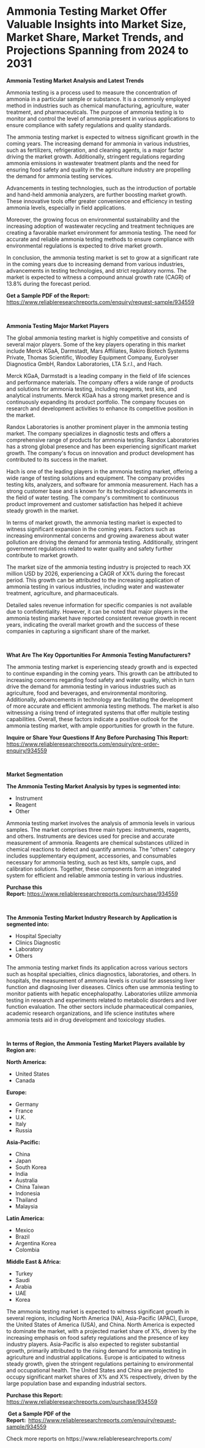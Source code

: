 <p><h1>Ammonia Testing Market Offer Valuable Insights into Market Size, Market Share, Market Trends, and Projections Spanning from 2024 to 2031</h1></p><p><strong>Ammonia Testing Market Analysis and Latest Trends</strong></p>
<p><p>Ammonia testing is a process used to measure the concentration of ammonia in a particular sample or substance. It is a commonly employed method in industries such as chemical manufacturing, agriculture, water treatment, and pharmaceuticals. The purpose of ammonia testing is to monitor and control the level of ammonia present in various applications to ensure compliance with safety regulations and quality standards.</p><p>The ammonia testing market is expected to witness significant growth in the coming years. The increasing demand for ammonia in various industries, such as fertilizers, refrigeration, and cleaning agents, is a major factor driving the market growth. Additionally, stringent regulations regarding ammonia emissions in wastewater treatment plants and the need for ensuring food safety and quality in the agriculture industry are propelling the demand for ammonia testing services.</p><p>Advancements in testing technologies, such as the introduction of portable and hand-held ammonia analyzers, are further boosting market growth. These innovative tools offer greater convenience and efficiency in testing ammonia levels, especially in field applications.</p><p>Moreover, the growing focus on environmental sustainability and the increasing adoption of wastewater recycling and treatment techniques are creating a favorable market environment for ammonia testing. The need for accurate and reliable ammonia testing methods to ensure compliance with environmental regulations is expected to drive market growth.</p><p>In conclusion, the ammonia testing market is set to grow at a significant rate in the coming years due to increasing demand from various industries, advancements in testing technologies, and strict regulatory norms. The market is expected to witness a compound annual growth rate (CAGR) of 13.8% during the forecast period.</p></p>
<p><strong>Get a Sample PDF of the Report:&nbsp;</strong> <a href="https://www.reliableresearchreports.com/enquiry/request-sample/934559">https://www.reliableresearchreports.com/enquiry/request-sample/934559</a></p>
<p>&nbsp;</p>
<p><strong>Ammonia Testing Major Market Players</strong></p>
<p><p>The global ammonia testing market is highly competitive and consists of several major players. Some of the key players operating in this market include Merck KGaA, Darmstadt, Mars Affiliates, Rakiro Biotech Systems Private, Thomas Scientific, Woodley Equipment Company, Eurolyser Diagnostica GmbH, Randox Laboratories, LTA S.r.l., and Hach.</p><p>Merck KGaA, Darmstadt is a leading company in the field of life sciences and performance materials. The company offers a wide range of products and solutions for ammonia testing, including reagents, test kits, and analytical instruments. Merck KGaA has a strong market presence and is continuously expanding its product portfolio. The company focuses on research and development activities to enhance its competitive position in the market.</p><p>Randox Laboratories is another prominent player in the ammonia testing market. The company specializes in diagnostic tests and offers a comprehensive range of products for ammonia testing. Randox Laboratories has a strong global presence and has been experiencing significant market growth. The company's focus on innovation and product development has contributed to its success in the market.</p><p>Hach is one of the leading players in the ammonia testing market, offering a wide range of testing solutions and equipment. The company provides testing kits, analyzers, and software for ammonia measurement. Hach has a strong customer base and is known for its technological advancements in the field of water testing. The company's commitment to continuous product improvement and customer satisfaction has helped it achieve steady growth in the market.</p><p>In terms of market growth, the ammonia testing market is expected to witness significant expansion in the coming years. Factors such as increasing environmental concerns and growing awareness about water pollution are driving the demand for ammonia testing. Additionally, stringent government regulations related to water quality and safety further contribute to market growth.</p><p>The market size of the ammonia testing industry is projected to reach XX million USD by 2026, experiencing a CAGR of XX% during the forecast period. This growth can be attributed to the increasing application of ammonia testing in various industries, including water and wastewater treatment, agriculture, and pharmaceuticals.</p><p>Detailed sales revenue information for specific companies is not available due to confidentiality. However, it can be noted that major players in the ammonia testing market have reported consistent revenue growth in recent years, indicating the overall market growth and the success of these companies in capturing a significant share of the market.</p></p>
<p>&nbsp;</p>
<p><strong>What Are The Key Opportunities For Ammonia Testing Manufacturers?</strong></p>
<p><p>The ammonia testing market is experiencing steady growth and is expected to continue expanding in the coming years. This growth can be attributed to increasing concerns regarding food safety and water quality, which in turn drive the demand for ammonia testing in various industries such as agriculture, food and beverages, and environmental monitoring. Additionally, advancements in technology are facilitating the development of more accurate and efficient ammonia testing methods. The market is also witnessing a rising trend of integrated systems that offer multiple testing capabilities. Overall, these factors indicate a positive outlook for the ammonia testing market, with ample opportunities for growth in the future.</p></p>
<p><strong>Inquire or Share Your Questions If Any Before Purchasing This Report:</strong> <a href="https://www.reliableresearchreports.com/enquiry/pre-order-enquiry/934559">https://www.reliableresearchreports.com/enquiry/pre-order-enquiry/934559</a></p>
<p>&nbsp;</p>
<p><strong>Market Segmentation</strong></p>
<p><strong>The Ammonia Testing Market Analysis by types is segmented into:</strong></p>
<p><ul><li>Instrument</li><li>Reagent</li><li>Other</li></ul></p>
<p><p>Ammonia testing market involves the analysis of ammonia levels in various samples. The market comprises three main types: instruments, reagents, and others. Instruments are devices used for precise and accurate measurement of ammonia. Reagents are chemical substances utilized in chemical reactions to detect and quantify ammonia. The "others" category includes supplementary equipment, accessories, and consumables necessary for ammonia testing, such as test kits, sample cups, and calibration solutions. Together, these components form an integrated system for efficient and reliable ammonia testing in various industries.</p></p>
<p><strong>Purchase this Report:&nbsp;</strong><a href="https://www.reliableresearchreports.com/purchase/934559">https://www.reliableresearchreports.com/purchase/934559</a></p>
<p>&nbsp;</p>
<p><strong>The Ammonia Testing Market Industry Research by Application is segmented into:</strong></p>
<p><ul><li>Hospital Specialty</li><li>Clinics Diagnostic</li><li>Laboratory</li><li>Others</li></ul></p>
<p><p>The ammonia testing market finds its application across various sectors such as hospital specialties, clinics diagnostics, laboratories, and others. In hospitals, the measurement of ammonia levels is crucial for assessing liver function and diagnosing liver diseases. Clinics often use ammonia testing to monitor patients with hepatic encephalopathy. Laboratories utilize ammonia testing in research and experiments related to metabolic disorders and liver function evaluation. The other sectors include pharmaceutical companies, academic research organizations, and life science institutes where ammonia tests aid in drug development and toxicology studies.</p></p>
<p>&nbsp;</p>
<p><strong>In terms of Region, the Ammonia Testing Market Players available by Region are:</strong></p>
<p>
    <p> <strong> North America: </strong>
        <ul>
            <li>United States</li>
            <li>Canada</li>
        </ul>
        </p> 
    <p> <strong> Europe: </strong>
        <ul>
            <li>Germany</li>
            <li>France</li>
            <li>U.K.</li>
            <li>Italy</li>
            <li>Russia</li>
        </ul>
        </p> 
    <p> <strong> Asia-Pacific: </strong>
        <ul>
            <li>China</li>
            <li>Japan</li>
            <li>South Korea</li>
            <li>India</li>
            <li>Australia</li>
            <li>China Taiwan</li>
            <li>Indonesia</li>
            <li>Thailand</li>
            <li>Malaysia</li>
        </ul>
        </p> 
    <p> <strong> Latin America: </strong>
        <ul>
            <li>Mexico</li>
            <li>Brazil</li>
            <li>Argentina Korea</li>
            <li>Colombia</li>
        </ul>
        </p> 
    <p> <strong> Middle East & Africa: </strong>
        <ul>
            <li>Turkey</li>
            <li>Saudi</li>
            <li>Arabia</li>
            <li>UAE</li>
            <li>Korea</li>
        </ul>
    </p>
    </p>
<p><p>The ammonia testing market is expected to witness significant growth in several regions, including North America (NA), Asia-Pacific (APAC), Europe, the United States of America (USA), and China. North America is expected to dominate the market, with a projected market share of X%, driven by the increasing emphasis on food safety regulations and the presence of key industry players. Asia-Pacific is also expected to register substantial growth, primarily attributed to the rising demand for ammonia testing in agriculture and industrial applications. Europe is anticipated to witness steady growth, given the stringent regulations pertaining to environmental and occupational health. The United States and China are projected to occupy significant market shares of X% and X% respectively, driven by the large population base and expanding industrial sectors.</p></p>
<p><strong>Purchase this Report: </strong><a href="https://www.reliableresearchreports.com/purchase/934559">https://www.reliableresearchreports.com/purchase/934559</a></p>
<p>&nbsp;<strong>Get a Sample PDF of the Report:&nbsp;&nbsp;</strong><a href="https://www.reliableresearchreports.com/enquiry/request-sample/934559">https://www.reliableresearchreports.com/enquiry/request-sample/934559</a></p>
<p><strong></strong></p>
<p>Check more reports on https://www.reliableresearchreports.com/</p>